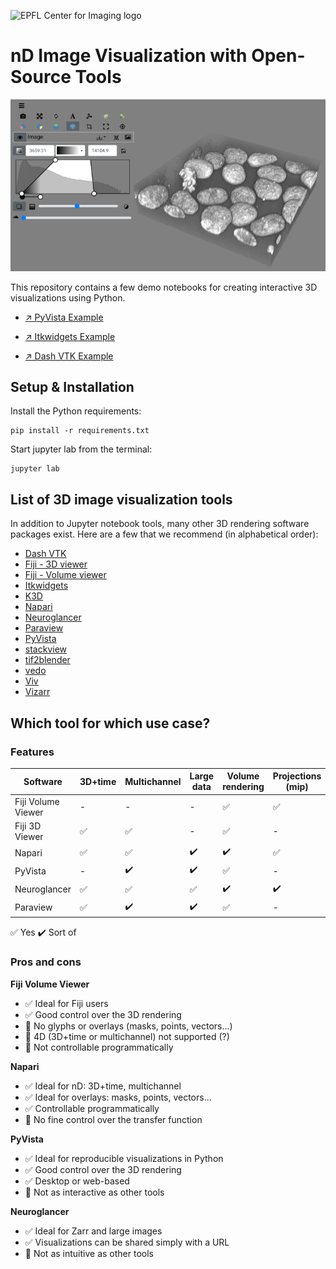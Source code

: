 ![EPFL Center for Imaging logo](https://imaging.epfl.ch/resources/logo-for-gitlab.svg)
# nD Image Visualization with Open-Source Tools

![screenshot](assets/itkwidgets_screenshot.png)

This repository contains a few demo notebooks for creating interactive 3D visualizations using Python. 

- [↗️ PyVista Example](./pyvista_demo.ipynb)

- [↗️ Itkwidgets Example](./itkwidgets_demo.ipynb)

- [↗️ Dash VTK Example](./dash_demo.ipynb)

## Setup & Installation

Install the Python requirements:

```
pip install -r requirements.txt
```

Start jupyter lab from the terminal:

```
jupyter lab
```

## List of 3D image visualization tools

In addition to Jupyter notebook tools, many other 3D rendering software packages exist. Here are a few that we recommend (in alphabetical order):


- [Dash VTK](https://dash.plotly.com/vtk/intro)
- [Fiji - 3D viewer](https://imagej.net/plugins/3d-viewer/)
- [Fiji - Volume viewer](https://imagej.net/plugins/volume-viewer)
- [Itkwidgets](https://itkwidgets.readthedocs.io/en/latest/)
- [K3D](https://k3d-jupyter.org/index.html)
- [Napari](https://napari.org/stable/)
- [Neuroglancer](https://github.com/google/neuroglancer)
- [Paraview](https://www.paraview.org/)
- [PyVista](https://pyvista.org/)
- [stackview](https://github.com/haesleinhuepf/stackview)
- [tif2blender](https://github.com/oanegros/MicroscopyNodes)
- [vedo](https://vedo.embl.es/)
- [Viv](https://github.com/hms-dbmi/viv?tab=readme-ov-file)
- [Vizarr](https://github.com/hms-dbmi/vizarr)

## Which tool for which use case?

### Features

| Software | 3D+time | Multichannel | Large data | Volume rendering | Projections (mip) | Isosurface / meshes | Glyphs | Intuitive | Scriptable |
|----------|-------- | ------------ | ---------- | ---------------- | ----------------- | ------------------- | ------ | --------- | ---------- |
| Fiji Volume Viewer | - | - | - | ✅ | ✅ | - | - | ✅ | - |
| Fiji 3D Viewer     | ✅ | ✅ | - | ✅ | - | ✅ | - | ✅ | - |
| Napari             | ✅ | ✅ | ✔️ | ✔️ | ✅ | ✅ | ✅ | ✅ | ✅ |
| PyVista            | - | ✔️ | ✔️ | ✅ | - | ✅ | ✅ | ✔️ | ✅ |
| Neuroglancer       | ✅ | ✅ | ✅ | ✔️ | ✔️ | ✅ | ✔️ | - | ✔️ |
| Paraview           | ✅ | ✔️ | ✔️ | ✅ | - | ✅ | ✅ | - | ✔️ |

✅ Yes ✔️ Sort of

### Pros and cons

**Fiji Volume Viewer**

- ✅ Ideal for Fiji users
- ✅ Good control over the 3D rendering
- 🔴 No glyphs or overlays (masks, points, vectors...)
- 🔴 4D (3D+time or multichannel) not supported (?)
- 🔴 Not controllable programmatically

**Napari**

- ✅ Ideal for nD: 3D+time, multichannel
- ✅ Ideal for overlays: masks, points, vectors...
- ✅ Controllable programmatically
- 🔴 No fine control over the transfer function

**PyVista**

- ✅ Ideal for reproducible visualizations in Python
- ✅ Good control over the 3D rendering
- ✅ Desktop or web-based
- 🔴 Not as interactive as other tools

**Neuroglancer**

- ✅ Ideal for Zarr and large images
- ✅ Visualizations can be shared simply with a URL
- 🔴 Not as intuitive as other tools